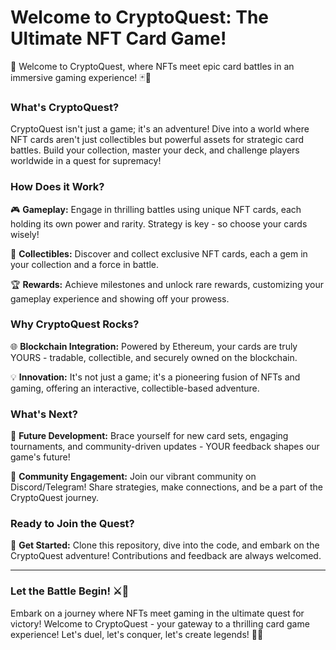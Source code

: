 # Welcome to CryptoQuest: The Ultimate NFT Card Game!

🚀 Welcome to CryptoQuest, where NFTs meet epic card battles in an immersive gaming experience! 🃏🌟

### What's CryptoQuest?

CryptoQuest isn't just a game; it's an adventure! Dive into a world where NFT cards aren't just collectibles but powerful assets for strategic card battles. Build your collection, master your deck, and challenge players worldwide in a quest for supremacy!

### How Does it Work?

🎮 **Gameplay:** Engage in thrilling battles using unique NFT cards, each holding its own power and rarity. Strategy is key - so choose your cards wisely!

💎 **Collectibles:** Discover and collect exclusive NFT cards, each a gem in your collection and a force in battle.

🏆 **Rewards:** Achieve milestones and unlock rare rewards, customizing your gameplay experience and showing off your prowess.

### Why CryptoQuest Rocks?

🌐 **Blockchain Integration:** Powered by Ethereum, your cards are truly YOURS - tradable, collectible, and securely owned on the blockchain.

💡 **Innovation:** It's not just a game; it's a pioneering fusion of NFTs and gaming, offering an interactive, collectible-based adventure.

### What's Next?

🚀 **Future Development:** Brace yourself for new card sets, engaging tournaments, and community-driven updates - YOUR feedback shapes our game's future!

🤝 **Community Engagement:** Join our vibrant community on Discord/Telegram! Share strategies, make connections, and be a part of the CryptoQuest journey.

### Ready to Join the Quest?

🌟 **Get Started:** Clone this repository, dive into the code, and embark on the CryptoQuest adventure! Contributions and feedback are always welcomed.

---

### Let the Battle Begin! ⚔️💫

Embark on a journey where NFTs meet gaming in the ultimate quest for victory! Welcome to CryptoQuest - your gateway to a thrilling card game experience! Let's duel, let's conquer, let's create legends! 🏰🌌